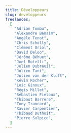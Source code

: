 ```yaml
---
title: Développeurs
slug: developpeurs
freelances:
  [
    "Adrian Tombu",
    "Alexandre Benaim",
    "Angèle Tenot",
    "Chris Scholly",
    "Clément Oriol",
    "David Deloo",
    "Jérôme Béhuet",
    "Joel Rotelli",
    "Julien Dubreuil",
    "Julien Tant",
    "Julien van der Kluft",
    "Kévin Rocher",
    "Loic Ginoux",
    "Régis Millet",
    "Sébastien Fieloux",
    "Thibaut Barrère",
    "Tony Trancard",
    "Xavier Carpentier",
    "Thibaud Duthoit",
    "Pierre Sulpice",
  ]
---
```


<!-- Les développeurs font des trucs super cools ! -->
